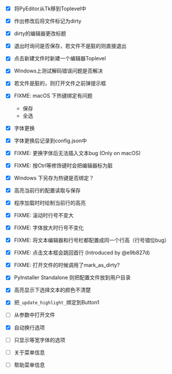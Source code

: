 - [x] 将PyEditor从Tk移到Toplevel中
- [x] 作出修改后将文件标记为dirty
- [x] dirty的编辑器更改标题
- [x] 退出时询问是否保存，若文件不是脏的则直接退出
- [x] 点击新建文件时新建一个编辑器Toplevel
- [x] Windows上测试解码错误问题是否解决
- [x] 若文件是脏的，则打开文件之前弹提示框
- [x] FIXME: macOS 下热键绑定有问题
    - 保存
    - 全选
- [x] 字体更换
- [x] 字体更换后记录到config.json中
- [x] FIXME: 更换字体后无法插入文本bug (Only on macOS)
- [x] FIXME: 按Ctrl等修饰键时会把编辑器标为脏
- [x] Windows 下另存为热键是否绑定？
- [x] 高亮当前行的配置读取与保存
- [x] 程序加载时时绘制当前行的高亮
- [x] FIXME: 滚动时行号不变大
- [x] FIXME: 字体放大时行号不变化
- [x] FIXME: 将文本编辑器和行号栏都配置成同一个行高（行号错位bug）
- [x] FIXME: 点击文本框会跳回首行 (Introduced by @e9b827d)
- [x] FIXME: 打开文件的时候调用了mark_as_dirty?
- [x] PyInstaller Standalone 则把配置文件放到用户目录
- [x] 高亮显示下选择文本的颜色不清楚
- [x] 把`_update_highlight_`绑定到Button1
- [ ] 从参数中打开文件
- [x] 自动换行选项
- [ ] 只显示等宽字体的选项
- [ ] 关于菜单信息
- [ ] 帮助菜单信息



